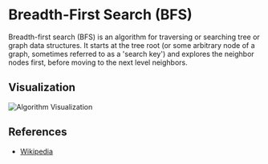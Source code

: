 # Breadth-First Search (BFS)

Breadth-first search (BFS) is an algorithm for traversing or searching tree or graph data structures.
It starts at the tree root (or some arbitrary node of a graph, sometimes referred to as a 'search key')
and explores the neighbor nodes first, before moving to the next level neighbors.

## Visualization

![Algorithm Visualization](https://i1.wp.com/algorithms.tutorialhorizon.com/files/2015/05/Graph-BFS.gif)

## References

- [Wikipedia](https://en.wikipedia.org/wiki/Breadth-first_search)
